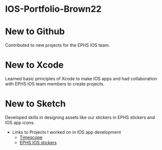 # IOS-Portfolio-Brown22


# New to Github
Contributed to new projects for the EPHS IOS team.
# New to Xcode
Learned basic principles of Xcode to make IOS apps and had collaboration with 
EPHS IOS team members to create projects. 
# New to Sketch
Developed skills in designing assets like our stickers in EPHS stickers and IOS app icons. 


* Links to Projects I worked on in IOS app development
  * [Timescope](https://github.com/ElliottB678/blockstock)
  * [EPHS IOS stickers](https://github.com/EPHS-iOS/Stickers)
